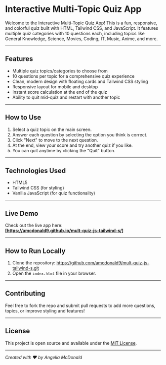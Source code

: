 # Interactive Multi-Topic Quiz App

Welcome to the Interactive Multi-Topic Quiz App! This is a fun, responsive, and colorful quiz built with HTML, Tailwind CSS, and JavaScript. It features multiple quiz categories with 10 questions each, including topics like General Knowledge, Science, Movies, Coding, IT, Music, Anime, and more.

---

## Features

- Multiple quiz topics/categories to choose from
- 10 questions per topic for a comprehensive quiz experience
- Clean, modern design with floating cards and Tailwind CSS styling
- Responsive layout for mobile and desktop
- Instant score calculation at the end of the quiz
- Ability to quit mid-quiz and restart with another topic

---

## How to Use

1. Select a quiz topic on the main screen.
2. Answer each question by selecting the option you think is correct.
3. Click "Next" to move to the next question.
4. At the end, view your score and try another quiz if you like.
5. You can quit anytime by clicking the "Quit" button.

---

## Technologies Used

- HTML5
- Tailwind CSS (for styling)
- Vanilla JavaScript (for quiz functionality)

---

## Live Demo

Check out the live app here:  
**[https://amcdonald9.github.io/mult-quiz-js-tailwind-s/]**

---

## How to Run Locally

1. Clone the repository: https://github.com/amcdonald9/mult-quiz-js-tailwind-s.git
2. Open the `index.html` file in your browser.

---

## Contributing

Feel free to fork the repo and submit pull requests to add more questions, topics, or improve styling and features!

---

## License

This project is open source and available under the [MIT License](LICENSE).

---

*Created with ❤️ by Angelia McDonald*  
